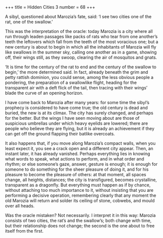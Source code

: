 +++
title = Hidden Cities 3
number = 68
+++

A sibyl, questioned about Marozia’s fate, said: ‘I see two cities one of the rat, one of the swallow.’

This was the interpretation of the oracle: today Marozia is a city where all run through leaden passages like packs of rats who tear from one another’s teeth the leftovers which fall from the teeth of the most voracious one; but a new century is about to begin in which all the inhabitants of Marozia will fly like swallows in the summer sky, calling one another as in a game, showing off, their wings still, as they swoop, clearing the air of mosquitos and gnats.

‘It is time for the century of the rat to end and the century of the swallow to begin,’ the more determined said. In fact, already beneath the grim and petty rattish dominion, you could sense, among the less obvious people a pondering, the preparation of a swallowlike flight, heading for the transparent air with a deft flick of the tail, then tracing with their wings’ blade the curve of an opening horizon.

I have come back to Marozia after many years: for some time the sibyl’s prophecy is considered to have come true; the old century is dead and buried, the new is at its climax. The city has surely changed, and perhaps for the better. But the wings I have seen moving about are those of suspicious umbrellas under which heavy eyelids are lowered; there are people who believe they are flying, but it is already an achievement if they can get off the ground flapping their batlike overcoats.

It also happens that, if you move along Marozia’s compact walls, when you least expect it, you see a crack open and a different city appear. Then, an instant later, it has already vanished. Perhaps everything lies in knowing what words to speak, what actions to perform, and in what order and rhythm; or else someone’s gaze, answer, gesture is enough; it is enough for someone to do something for the sheer pleasure of doing it, and for his pleasure to become the pleasure of others: at that moment, all spaces change, all heights, distances; the city is transfigured, becomes crystalline, transparent as a dragonfly. But everything must happen as if by chance, without attaching too much importance to it, without insisting that you are performing a decisive operation, remembering clearly that any moment the old Marozia will return and solder its ceiling of stone, cobwebs, and mould over all heads.

Was the oracle mistaken? Not necessarily. I interpret it in this way: Marozia consists of two cities, the rat’s and the swallow’s; both change with time, but their relationship does not change; the second is the one about to free itself from the first.
